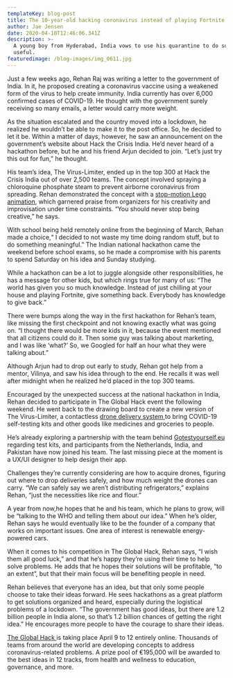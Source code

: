```yaml
---
templateKey: blog-post
title: The 10-year-old hacking coronavirus instead of playing Fortnite
author: Jae Jensen
date: 2020-04-10T12:46:06.341Z
description: >-
  A young boy from Hyderabad, India vows to use his quarantine to do something
  useful. 
featuredimage: /blog-images/img_0611.jpg
---
```

Just a few weeks ago, Rehan Raj was writing a letter to the government of India. In it, he proposed creating a coronavirus vaccine using a weakened form of the virus to help create immunity. India currently has over 6,000 confirmed cases of COVID-19. He thought with the government surely receiving so many emails, a letter would carry more weight.



As the situation escalated and the country moved into a lockdown, he realized he wouldn’t be able to make it to the post office. So, he decided to let it be. Within a matter of days, however, he saw an announcement on the government’s website about Hack the Crisis India. He’d never heard of a hackathon before, but he and his friend Arjun decided to join. “Let’s just try this out for fun,” he thought.



His team’s idea, The Virus-Limiter, ended up in the top 300 at Hack the Crisis India out of over 2,500 teams. The concept involved spraying a chloroquine phosphate steam to prevent airborne coronavirus from spreading. Rehan demonstrated the concept with a [stop-motion Lego animation](https://www.youtube.com/watch?v=tgFVUaGTKgo&list=UU2IYPyVW6zSuw6S9Wso8bSg&index=4), which garnered praise from organizers for his creativity and improvisation under time constraints. “You should never stop being creative,” he says.



With school being held remotely online from the beginning of March, Rehan made a choice,“ I decided to not waste my time doing random stuff, but to do something meaningful.” The Indian national hackathon came the weekend before school exams, so he made a compromise with his parents to spend Saturday on his idea and Sunday studying.



While a hackathon can be a lot to juggle alongside other responsibilities, he has a message for other kids, but which rings true for many of us: “The world has given you so much knowledge. Instead of just chilling at your house and playing Fortnite, give something back. Everybody has knowledge to give back.”



There were bumps along the way in the first hackathon for Rehan’s team, like missing the first checkpoint and not knowing exactly what was going on. “I thought there would be more kids in it, because the event mentioned that all citizens could do it. Then some guy was talking about marketing, and I was like ‘what?’ So, we Googled for half an hour what they were talking about.”



Although Arjun had to drop out early to study, Rehan got help from a mentor, Vilinya, and saw his idea through to the end. He recalls it was well after midnight when he realized he’d placed in the top 300 teams.



Encouraged by the unexpected success at the national hackathon in India, Rehan decided to participate in The Global Hack event the following weekend. He went back to the drawing board to create a new version of The Virus-Limiter, a contactless [drone delivery system ](https://devpost.com/software/the-virus-limiter)to bring COVID-19 self-testing kits and other goods like medicines and groceries to people.



He’s already exploring a partnership with the team behind [Gotestyourself.eu ](https://gotestyourself.eu/)regarding test kits, and participants from the Netherlands, India, and Pakistan have now joined his team. The last missing piece at the moment is a UX/UI designer to help design their app.



Challenges they’re currently considering are how to acquire drones, figuring out where to drop deliveries safely, and how much weight the drones can carry. “We can safely say we aren’t distributing refrigerators,” explains Rehan, “just the necessities like rice and flour.”



A year from now,he hopes that he and his team, which he plans to grow, will be “talking to the WHO and telling them about our idea.” When he’s older, Rehan says he would eventually like to be the founder of a company that works on important issues. One area of interest is renewable energy-powered cars.



When it comes to his competition in The Global Hack, Rehan says, “I wish them all good luck,” and that he’s happy they’re using their time to help solve problems. He adds that he hopes their solutions will be profitable, “to an extent”, but that their main focus will be benefiting people in need.



Rehan believes that everyone has an idea, but that only some people choose to take their ideas forward. He sees hackathons as a great platform to get solutions organized and heard, especially during the logistical problems of a lockdown. “The government has good ideas, but there are 1.2 billion people in India alone, so that’s 1.2 billion chances of getting the right idea.” He encourages more people to have the courage to share their ideas.



[The Global Hack ](https://theglobalhack.com/)is taking place April 9 to 12 entirely online. Thousands of teams from around the world are developing concepts to address coronavirus-related problems. A prize pool of €195,000 will be awarded to the best ideas in 12 tracks, from health and wellness to education, governance, and more.